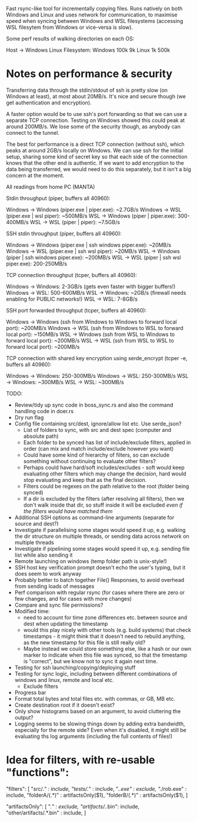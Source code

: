 Fast rsync-like tool for incrementally copying files. Runs natively on both Windows and Linux and uses network for communication, to maximise speed when syncing between Windows and WSL filesystems (accessing WSL filesytem from Windows or vice-versa is slow).

Some perf results of walking directories on each OS:

   Host ->       Windows     Linux
Filesystem:
  Windows        100k        9k
   Linux          1k         500k

Notes on performance & security
===============================

Transferring data through the stdin/stdout of ssh is pretty slow (on Windows at least),
at most about 20MB/s. It's nice and secure though (we get authentication and encryption).

A faster option would be to use ssh's port forwarding so that we can use a separate TCP
connection. Testing on Windows showed this could peak at around 200MB/s. We lose some of the
security though, as anybody can connect to the tunnel.

The best for performance is a direct TCP connection (without ssh), which peaks at around 2GB/s
locally on Windows. We can use ssh for the initial setup, sharing some kind of secret key 
so that each side of the connection knows that the other end is authentic. If we want to add
encryption to the data being transferred, we would need to do this separately, but it isn't
a big concern at the moment.

All readings from home PC (MANTA)

Stdin throughput (piper, buffers all 40960):

Windows -> Windows (piper.exe | piper.exe): ~2.7GB/s
Windows -> WSL (piper.exe | wsl piper): ~500MB/s
WSL -> Windows (piper | piper.exe): 300-400MB/s
WSL -> WSL (piper | piper): ~7.5GB/s

SSH stdin throughput (piper, buffers all 40960):

Windows -> Windows (piper.exe | ssh windows piper.exe): ~20MB/s
Windows -> WSL (piper.exe | ssh wsl piper): ~20MB/s
WSL -> Windows (piper | ssh windows piper.exe): ~200MB/s
WSL -> WSL (piper | ssh wsl piper.exe): 200-250MB/s

TCP connection throughput (tcper, buffers all 40960):

Windows -> Windows: 2-3GB/s (gets even faster with bigger buffers!)
Windows -> WSL: 500-600MB/s
WSL -> Windows: ~2GB/s (firewall needs enabling for PUBLIC networks!)
WSL -> WSL: 7-8GB/s

SSH port forwarded throughput (tcper, buffers all 40960):

Windows -> Windows (ssh from Windows to Windows to forward local port): ~200MB/s
Windows -> WSL (ssh from Windows to WSL to forward local port): ~150MB/s
WSL -> Windows (ssh from WSL to Windows to forward local port): ~200MB/s
WSL -> WSL (ssh from WSL to WSL to forward local port): ~200MB/s

TCP connection with shared key encryption using serde_encrypt (tcper -e, buffers all 40960):

Windows -> Windows: 250-300MB/s
Windows -> WSL: 250-300MB/s
WSL -> Windows: ~300MB/s
WSL -> WSL: ~300MB/s


TODO:

* Review/tidy up sync code in boss_sync.rs and also the command handling code in doer.rs
* Dry run flag
* Config file containing src/dest, ignore/allow list etc. Use serde_json?
    * List of folders to sync, with src and dest spec (computer and absolute path)
    * Each folder to be synced has list of include/exclude filters, applied in order (can mix and match include/exclude however you want)
    * Could have some kind of hierarchy of filters, so can exclude something without continuing to evaluate other filters?
    * Perhaps could have hard/soft includes/excludes - soft would keep evaluating other filters which may change the decision, hard would stop evaluating and keep that as the final decision.
    * Filters could be regexes on the path relative to the root (folder being synced)
    * If a dir is excluded by the filters (after resolving all filters), then we don't walk inside that dir, so stuff inside it will be excluded *even if the filters would have matched them*
* Additional SSH options as command-line arguments (separate for source and dest?)
* Investigate if parallelising some stages would speed it up, e.g. walking the dir structure on multiple threads, or sending data across network on multiple threads
* Investigate if pipelining some stages would speed it up, e.g. sending file list while also sending it
* Remote launching on windows (temp folder path is unix-style!)
* SSH host key verification prompt doesn't echo the user's typing, but it does seem to work anyway
* Probably better to batch together File() Responses, to avoid overhead from sending loads of messages
* Perf comparison with regular rsync (for cases where there are zero or few changes, and for cases with more changes)
* Compare and sync file permissions?
* Modified time:
    - need to account for time zone differences etc. between source and dest when updating the timestamp
    - would this play nicely with other tools (e.g. build systems) that check timestamps - it might think that it doesn't need to rebuild anything, as the new timestamp for this file is still really old?
    - Maybe instead we could store something else, like a hash or our own marker to indicate when this file was synced, so that the timestamp is "correct", but we know not to sync it again next time.
* Testing for ssh launching/copying/deploying stuff
* Testing for sync logic, including between different combinations of windows and linux, remote and local etc. 
   - Exclude filters
* Progress bar
* Format total bytes and total files etc. with commas, or GB, MB etc.
* Create destination root if it doesn't exist?
* Only show histograms based on an argument, to avoid cluttering the output?
* Logging seems to be slowing things down by adding extra bandwidth, especially for the remote side?
Even when it's disabled, it might still be evaluating ths log arguments (including the full contents of files!)

Idea for filters, with re-usable "functions":
===============

"filters": [
   "src/.*" : include,
   "tests/.*" : include,
   ".*\.exe" : exclude,
   ".*/rob.exe" : include,
   "folderA/(.*)" : artifactsOnly($1),
   "folderB/(.*)" : artifactsOnly($1),
]

"artifactsOnly": [
   ".*" : exclude,
   "artifacts/.*\.bin": include,
   "other/artifacts/.*\.bin" : include,
]
